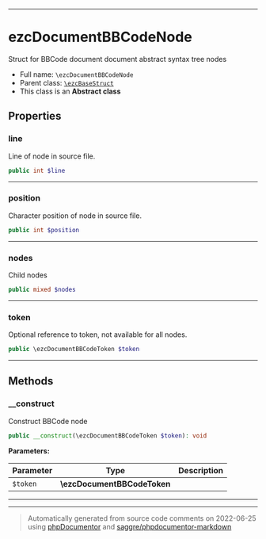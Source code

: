 ***

# ezcDocumentBBCodeNode

Struct for BBCode document document abstract syntax tree nodes



* Full name: `\ezcDocumentBBCodeNode`
* Parent class: [`\ezcBaseStruct`](./ezcBaseStruct.md)
* This class is an **Abstract class**



## Properties


### line

Line of node in source file.

```php
public int $line
```






***

### position

Character position of node in source file.

```php
public int $position
```






***

### nodes

Child nodes

```php
public mixed $nodes
```






***

### token

Optional reference to token, not available for all nodes.

```php
public \ezcDocumentBBCodeToken $token
```






***

## Methods


### __construct

Construct BBCode node

```php
public __construct(\ezcDocumentBBCodeToken $token): void
```








**Parameters:**

| Parameter | Type | Description |
|-----------|------|-------------|
| `$token` | **\ezcDocumentBBCodeToken** |  |




***


***
> Automatically generated from source code comments on 2022-06-25 using [phpDocumentor](http://www.phpdoc.org/) and [saggre/phpdocumentor-markdown](https://github.com/Saggre/phpDocumentor-markdown)
